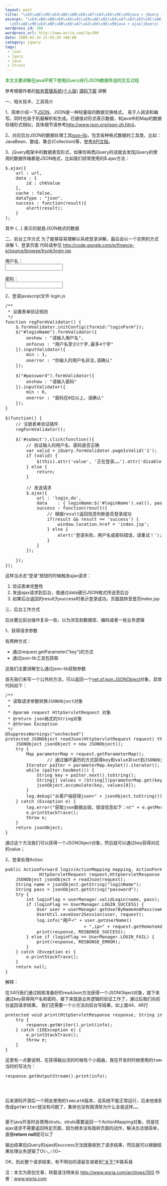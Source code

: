 ```yaml
--- 
layout: post
title: "\xE5\xAE\x9E\xE4\xBE\x8B\xE8\xA7\xA3\xE6\x9E\x90java + jQuery + json\xE5\xB7\xA5\xE4\xBD\x9C\xE8\xBF\x87\xE7\xA8\x8B(\xE7\x99\xBB\xE5\xBD\x95)"
excerpt: "\xE4\xB8\xBB\xE8\xA6\x81\xE8\xAE\xB2\xE8\xA7\xA3\xE5\x9C\xA8java\xE7\x8E\xAF\xE5\xA2\x83\xE4\xB8\x8B\xE4\xBD\xBF\xE7\x94\xA8jQuery\xE8\xBF\x9B\xE8\xA1\x8CJSON\xE6\x95\xB0\xE6\x8D\xAE\xE4\xBC\xA0\xE9\x80\x81\xE7\x9A\x84\xE4\xBA\xA4\xE4\xBA\x92\xE8\xBF\x87\xE7\xA8\x8B\r\n\
  \xE5\xAE\x9E\xE4\xBE\x8B\xE8\xA7\xA3\xE6\x9E\x90java + ajax(jQuery) + json\xE5\xB7\xA5\xE4\xBD\x9C\xE8\xBF\x87\xE7\xA8\x8B"
wordpress_id: 300
wordpress_url: http://www.wsria.com/?p=300
date: 2009-02-24 21:55:29 +08:00
category: jquery
tags: 
 - json
 - jqury
 - java
 - struts
---
```

<span style="color: #008000;">本文主要讲解在java环境下使用jQuery进行JSON数据传送的交互过程</span>

参考根据作者的<a href="http://www.wsria.com/archives/73" target="_blank">账务管理系统(个人版)</a> <a href="http://www.wsria.com/archives/136" target="_blank">源码下载</a> 讲解
<!--more-->

一、相关技术、工具简介

1、简单介绍一下<a href="http://www.json.org/json-zh.html" target="_blank">JSON</a>，JSON是一种轻量级的数据交换格式。 易于人阅读和编写。同时也易于机器解析和生成。已键值对形式表示数据，和java中的Map的数据存储形式相似，具体细节请参考<a href="http://www.json.org/json-zh.html" target="_blank">http://www.json.org/json-zh.html</a>。

2、对应后台JSON的数据处理工具<a title="java解析JSON数据使用的工具包" href="http://json-lib.sourceforge.net/" target="_blank">json-lib</a>，包含各种格式数据的工具类，比如：JavaBean、数组、集合(Collection)等，<a href="http://json-lib.sourceforge.net/apidocs/jdk15/index.html" target="_blank">参考API文档</a>。

3、jQuery框架中的数据表现形式，如果你熟悉jQuery的话就会发现jQuery的使用的数据传输都是JSON格式，比如我们经常使用的$.ajax方法：
<pre class="brush: js">$.ajax({
	url : url,
	data : {
		id : chkValue
	},
	cache : false,
	dataType : "json",
	success : function(result){
		alert(result);
	}
);</pre>
其中 {...} 表示的就是JSON格式的数据

二、前台工作方式
为了能够容易理解以系统登录讲解，最后会以一个实例的方式讲解
1、登录页面
代码请参见 <a href="http://code.google.com/p/finance-p/source/browse/trunk/login.jsp" target="_blank">http://code.google.com/p/finance-p/source/browse/trunk/login.jsp</a>
<pre class="brush: xml">用户名：
<input id="loginName" name="loginName" size="20" type="text" />

密码：
<input id="password" name="password" size="20" type="password" /></pre>
2、登录javascript文件 login.js
<pre class="brush: js">/**
 * 设置表单验证规则
 */
function regFormValidator() {
	$.formValidator.initConfig({formid:"loginForm"});
	$("#loginName").formValidator({
		onshow : "请输入用户名",
		onfocus : "用户名至少2个字,最多4个字"
	}).inputValidator({
		min : 1,
		onerror : "你输入的用户名非法,请确认"
	});

	$("#password").formValidator({
		onshow : "请输入密码"
	}).inputValidator({
		min : 6,
		onerror : "密码在6位以上，请确认"
	});
}

$(function() {
	// 注册表单验证插件
	regFormValidator();

	$('#submit').click(function(){
		// 验证输入的用户名、密码是否正确
		var valid = jQuery.formValidator.pageIsValid('1');
		if (valid) {
			$(this).attr('value', '正在登录……').attr('disabled', true);
		} else {
			return;
		}

		// 发送请求
		$.ajax({
			url	: 'login.do',
			data	: { loginName:$('#loginName').val(), password: $('#password').val() },
			success : function(result){
				// 根据result返回信息判断是否登录成功
				if(result &amp;&amp; result == 'success') {
					window.location.href = 'index.jsp';
				} else {
					alert('登录失败，用户名或密码错误，请重试！');
				}
			}
		});

	});
});</pre>
这样当点击“登录”按钮的时候触发ajax请求：
<ol>
	<li>验证表单完整性</li>
	<li>发送ajax请求到后台，值通过data键已JSON格式传送至后台</li>
	<li>如果后台返回的result为success时表示登录成功，页面跳转至首页index.jsp</li>
</ol>
三、后台工作方式

后台要比前台操作复杂一些，以为涉及到数据库、编码或者一些业务逻辑

1、获得请求参数

有两种方式：
<ul>
	<li>通过request.getParameter("key")的方式</li>
	<li>通过json-lib工具包获取</li>
</ul>
这我们主要讲解怎么通过json-lib获取参数

首先我们来写一个公共的方法，可以返回一个<a title="查看API文档" href="http://json-lib.sourceforge.net/apidocs/jdk15/net/sf/json/JSONObject.html" target="_blank">net.sf.json.JSONObject</a>对象，具体代码如下：
<pre class="brush: java">/**
 * 读取请求参数转换JSONObject对象
 *
 * @param request HttpServletRequest 对象
 * @return json格式的String对象
 * @throws Exception
 */
@SuppressWarnings("unchecked")
protected JSONObject readJson(HttpServletRequest request) throws Exception {
	JSONObject jsonObject = new JSONObject();
	try {
		Map parameterMap = request.getParameterMap();
                // 通过循环遍历的方式获得key和value并set到JSONObject中
		Iterator paIter = parameterMap.keySet().iterator();
		while (paIter.hasNext()) {
			String key = paIter.next().toString();
			String[] values = (String[])parameterMap.get(key);
			jsonObject.accumulate(key, values[0]);
		}
		log.debug("从客户端获得json=" + jsonObject.toString());
	} catch (Exception e) {
		log.error("获取json数据出错，错误信息如下：nt" + e.getMessage());
		e.printStackTrace();
		throw e;
	}
	return jsonObject;
}</pre>
通过这个方法我们可以获得一个JSONObject对象，然后就可以通过key获得对应的value；

2、登录处理Action
<pre class="brush: java">public ActionForward login(ActionMapping mapping, ActionForm actionForm,
             HttpServletRequest request,HttpServletResponse response) throws Exception {
	JSONObject jsonObject = readJson(request);
	String name = jsonObject.getString("loginName");
	String pass = jsonObject.getString("password");
	try {
		int loginFlag = userManager.validLogin(name, pass);
		if (loginFlag == UserManager.LOGIN_SUCCESS) {
			User user = userManager.getUserByNameAndPass(name, pass);
			UserUtil.saveUser2Session(user, request);
			log.info("用户&lt;" + user.getUserName()
                              + ",ip=" + request.getRemoteAddr() + "&gt;登录系统");
			print(response, RESBONSE_SUCCESS);
		} else if (loginFlag == UserManager.LOGIN_FAIL) {
			print(response, RESBONSE_ERROR);
		}
	} catch (Exception e) {
		e.printStackTrace();
	}
	return null;
}</pre>
解释：

在34行我们通过刚刚准备好的readJson方法获得一个JSONObject对象，接下来通过key获得用户名和密码，接下来就是业务逻辑的验证工作了，通过后我们向前台返回请求结果。
我们还需要一个小方法向前台写结果，如上面44、46行
<pre class="brush: java">protected void print(HttpServletResponse response, String info) throws IOException {
	try {
		response.getWriter().print(info);
	} catch (IOException e) {
		e.printStackTrace();
		throw e;
	}
}</pre>
<pre>这里有一点要说明，在获得输出流的时候有个小插曲，我在开发的时候使用的tomcat5.5.26版本，
当时的写法为：
<pre class="brush: java">response.getOutputStream().print(info);</pre>
后来源码开源后一个网友使用的tomcat6版本，说系统不能正常运行，后来他查到了原因，因为获得输出流时出了问题，
改成getWriter就没有问题了，集体也没有搞清除为什么会是这样……</pre>
基于java开发时会使用struts，struts需要返回一个ActionMapping对象，但是在ajax请求不需要返回特定页面，因为根本没有跳转页面的动作，解决办法很简单，直接<strong>return  null</strong>就可以了

输出结果后jQuery的ajax的success方法就接收到了请求结果，然后就可以根据结果处理业务逻辑了O(∩_∩)O~

OK，到此整个请求结束，有不明白的请留言或者到<a href="http://www.wsria.com/about" target="_blank">“关于”</a>中联系我

注：本文为原创文章，转载请注明来自 <a href="http://www.wsria.com/archives/300" target="_blank">http://www.wsria.com/archives/300</a>
作者：<a href="http://www.wsria.com" target="_blank">www.wsria.com</a>
